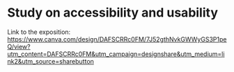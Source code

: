 # Study on accessibility and usability

Link to the exposition:
https://www.canva.com/design/DAFSCRRc0FM/7J52gthNvkGWWyGS3P1peQ/view?utm_content=DAFSCRRc0FM&utm_campaign=designshare&utm_medium=link2&utm_source=sharebutton
